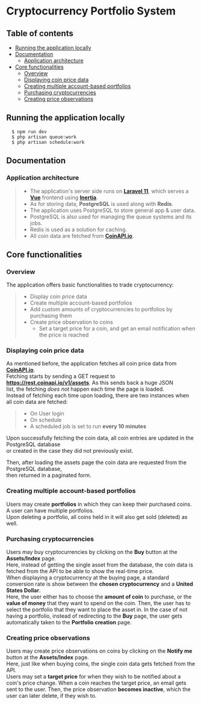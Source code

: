 # Cryptocurrency Portfolio System

## Table of contents

* [Running the application locally](#running-the-application-locally)
* [Documentation](#documentation)
  * [Application architecture](#application-architecture)
* [Core functionalities](#core-functionalities)
  * [Overview](#overview)
  * [Displaying coin price data](#displaying-coin-price-data)
  * [Creating multiple account-based portfolios](#creating-multiple-account-based-portfolios)
  * [Purchasing cryptocurrencies](#purchasing-cryptocurrencies)
  * [Creating price observations](#creating-price-observations) 

## Running the application locally
```shell
  $ npm run dev
  $ php artisan queue:work
  $ php artisan schedule:work
```

## Documentation

### Application architecture

> * The application's server side runs on [**Laravel 11**](https://laravel.com/), which serves a 
[**Vue**](https://vuejs.org/) frontend using [**Inertia**](https://inertiajs.com/).  
> * As for storing data, **PostgreSQL** is used along with **Redis**.
>  * The application uses PostgreSQL to store general app & user data.
>  * PostgreSQL is also used for managing the queue systems and its jobs.
>  * Redis is used as a solution for caching.
> * All coin data are fetched from [**CoinAPI.io**](https://www.coinapi.io/?_gl=1*1g124kb*_ga*MTIzMjgzMDMxMy4xNzM2MzIzODg1*_ga_EXCQW96F7R*MTczNjMyMzg4NC4xLjEuMTczNjMyMzg4OC4wLjAuMA..).

## Core functionalities

### Overview

The application offers basic functionalities to trade cryptocurrency:
> * Display coin price data
> * Create multiple account-based portfolios
> * Add custom amounts of cryptocurrencies to portfolios by purchasing them
> * Create price observation to coins
>   * Set a target price for a coin, and get an email notification when the price is reached

### Displaying coin price data

As mentioned before, the application fetches all coin price data from [**CoinAPI.io**](https://www.coinapi.io/?_gl=1*1g124kb*_ga*MTIzMjgzMDMxMy4xNzM2MzIzODg1*_ga_EXCQW96F7R*MTczNjMyMzg4NC4xLjEuMTczNjMyMzg4OC4wLjAuMA..).  
Fetching starts by sending a GET request to **https://rest.coinapi.io/v1/assets**. As this sends back a huge JSON  
list, the fetching <em>does not</em> happen each time the page is loaded.  
Instead of fetching each time upon loading, there are two instances when all coin data are fetched:
> * On User login
> * On schedule
>  * A scheduled job is set to run **every 10 minutes**

Upon successfully fetching the coin data, all coin entries are updated in the PostgreSQL database   
or created in the case they did not previously exist.

Then, after loading the assets page the coin data are requested from the PostgreSQL database,  
then returned in a paginated form.

### Creating multiple account-based portfolios

Users may create **portfolios** in which they can keep their purchased coins. A user can have multiple portfolios.  
Upon deleting a portfolio, all coins held in it will also get sold (deleted) as well. 

### Purchasing cryptocurrencies

Users may buy cryptocurrencies by clicking on the **Buy** button at the **Assets/Index** page.  
Here, instead of getting the single asset from the database, the coin data is fetched from the API to be able to show the real-time price.  
When displaying a cryptocurrency at the buying page, a standard conversion rate is show between the **chosen cryptocurrency** and a **United States Dollar**.  
Here, the user either has to choose the **amount of coin** to purchase, or the **value of money** that they want to spend on the coin. 
Then, the user has to select the portfolio that they want to place the asset in. In the case of not having a portfolio,
instead of redirecting to the **Buy** page, the user gets automatically taken to the **Portfolio creation** page.

### Creating price observations

Users may create price observations on coins by clicking on the **Notify me** button at the **Assets/Index** page.  
Here, just like when buying coins, the single coin data gets fetched from the API.  
Users may set a **target price** for when they wish to be notified about a coin's price change.
When a coin reaches the target price, an email gets sent to the user. Then, the price observation **becomes inactive**,
which the user can later delete, if they wish to.
